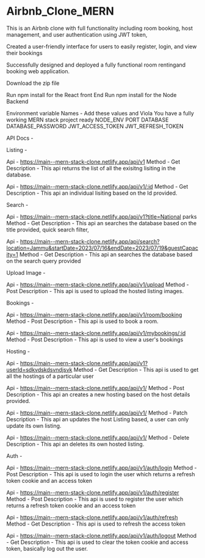 # Airbnb_Clone_MERN

This is an Airbnb clone with full functionality including room booking, host management, and user authentication using JWT token,

Created a user-friendly interface for users to easily register, login, and view their bookings

Successfully designed and deployed a fully functional room rentingand booking web application.





Download the zip file

Run npm install for the React front End
Run npm install for the Node Backend





Environment variable Names - Add these values and Viola You have a fully working MERN stack project ready
NODE_ENV 
PORT
DATABASE
DATABASE_PASSWORD 
JWT_ACCESS_TOKEN 
JWT_REFRESH_TOKEN 





API Docs - 



Listing -

Api - https://main--mern-stack-clone.netlify.app/api/v1
Method - Get
Description - This api returns the list of all the exisitng lisiting in the database.

Api - https://main--mern-stack-clone.netlify.app/api/v1/:id
Method - Get
Description - This api an individual lisiting based on the Id provided.




Search - 

Api - https://main--mern-stack-clone.netlify.app/api/v1?title=National parks
Method - Get
Description - This api an searches the database based on the title provided, quick search filter,

Api - https://main--mern-stack-clone.netlify.app/api/search?location=Jammu&startDate=2023/07/16&endDate=2023/07/19&guestCapacity=1
Method - Get
Description - This api an searches the database based on the search query provided




Upload Image - 

Api - https://main--mern-stack-clone.netlify.app/api/v1/upload
Method - Post
Description - This api is used to upload the hosted listing images.




Bookings - 

Api - https://main--mern-stack-clone.netlify.app/api/v1/room/booking
Method - Post
Description - This api is used to book a room.

Api - https://main--mern-stack-clone.netlify.app/api/v1/mybookings/:id
Method - Post
Description - This api is used to view a user's bookings



Hosting - 

Api - https://main--mern-stack-clone.netlify.app/api/v1?userId=sdkvdskdsvndjsvk
Method - Get
Description - This api is used to get all the hostings of a particular user

Api - https://main--mern-stack-clone.netlify.app/api/v1/
Method - Post
Description - This api an creates a new hosting based on the host details provided.

Api - https://main--mern-stack-clone.netlify.app/api/v1/
Method - Patch
Description - This api an updates the host Listing based, a user can only update its own listing.

Api - https://main--mern-stack-clone.netlify.app/api/v1/
Method - Delete
Description - This api an deletes its own hosted listing.




Auth -

Api - https://main--mern-stack-clone.netlify.app/api/v1/auth/login
Method - Post
Description - This api is used to login the user which returns a refresh token cookie and an access token

Api - https://main--mern-stack-clone.netlify.app/api/v1/auth/register
Method - Post
Description - This api is used to register the user which returns a refresh token cookie and an access token

Api - https://main--mern-stack-clone.netlify.app/api/v1/auth/refresh
Method - Get
Description - This api is used to refresh the access token

Api - https://main--mern-stack-clone.netlify.app/api/v1/auth/logout
Method - Get
Description - This api is used to clear the token cookie and access token, basically log out the user.




















